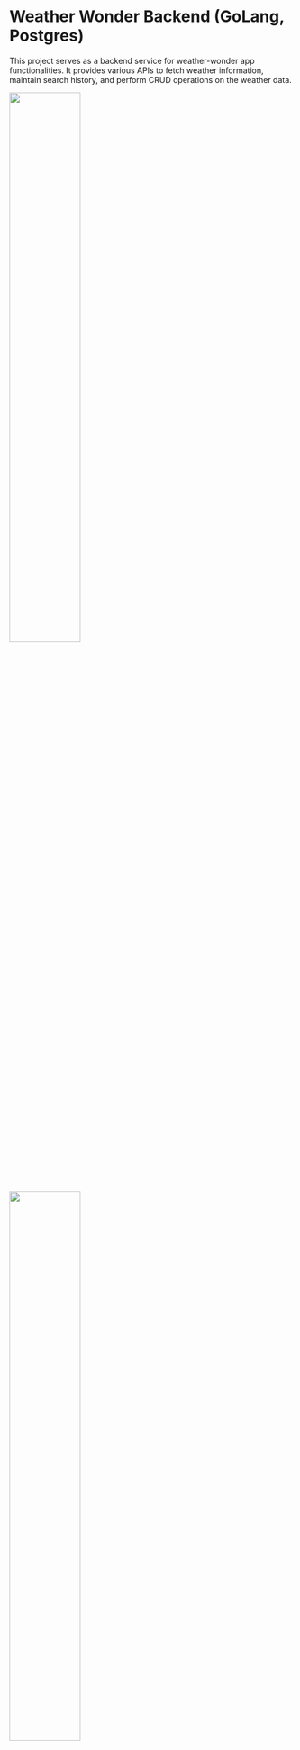 # Weather Wonder Backend (GoLang, Postgres)

This project serves as a backend service for weather-wonder app functionalities. It provides various APIs to fetch weather information, maintain search history, and perform CRUD operations on the weather data.

<img width="50%" src="https://github.com/Vasanth-Korada/weather-app-frontend/assets/50695446/d5e774fa-38f1-4b7e-9cc5-e1ff1282a228">
<img width="50%" src="https://github.com/Vasanth-Korada/weather-app-frontend/assets/50695446/b81da453-eb96-4ca2-a0b4-04fa1a5abefd">

[Weather Wonder FullStack App YouTube Demo Link](https://youtu.be/df1Wx9Bwt10)

## API Endpoints and Features

- **POST /create_weather**: Creates a new weather entry.
- **DELETE /delete_weather/:id**: Deletes the weather entry with the specified ID.
- **PUT /update_weather/:id**: Updates the weather entry with the specified ID.
- **GET /history**: Retrieves the history of weather entries.
- **POST /login**: Authenticates a user and starts a session.
- **POST /register**: Registers a new user account.
- **POST /logout**: Ends the user's session and logs them out.

- **Fetch Weather**: Retrieve weather information for a specific city.
- **Search History**: Maintain a history of the user's weather searches.
- **CRUD Operations**: Allows creating, reading, updating, and deleting weather records.
- **JWT Authentication**: Used Token-based JWT Authentication for Login, Register and Logout.
- **Error Handling and Validation**: Added proper error handling and validation.
- **DB Constraints**: Added appropriate DB constraints like Primary Key, Unique Key, Foreign Key

## Prerequisites

- Go 
- PostgreSQL

## Setup & Installation

1. **Clone the Repository**:
    ```bash
    git clone https://github.com/Vasanth-Korada/weather-backend.git
    cd weather-backend
    ```

2. **Setup Database**:
    - Create a database in MySQL named `weathers`.
    - Import the SQL schema provided in the `models` directory.

3. **Environment Variables**: 
    Rename `.env.example` to `.env` and update the variables accordingly.
    ```bash
    DB_USER=your_db_user
    DB_PASSWORD=your_db_password
    ...
    ```

4. **Install Dependencies**:
    ```bash
    go mod download
    ```

5. **Run the Server**:
    ```bash
    go run *.go
    ```

The server will start and listen on the port specified in the `.env` file.
